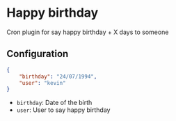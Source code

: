 # Happy birthday

Cron plugin for say happy birthday + X days to someone

## Configuration

```json
{
    "birthday": "24/07/1994",
    "user": "kevin"
}
```

* `birthday`: Date of the birth
* `user`: User to say happy birthday
